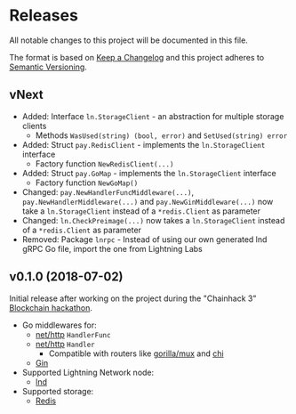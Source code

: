 Releases
========

All notable changes to this project will be documented in this file.

The format is based on [Keep a Changelog](http://keepachangelog.com/en/1.0.0/) and this project adheres to [Semantic Versioning](http://semver.org/spec/v2.0.0.html).

vNext
-----

- Added: Interface `ln.StorageClient` - an abstraction for multiple storage clients
    - Methods `WasUsed(string) (bool, error)` and `SetUsed(string) error`
- Added: Struct `pay.RedisClient` - implements the `ln.StorageClient` interface
    - Factory function `NewRedisClient(...)`
- Added: Struct `pay.GoMap` - implements the `ln.StorageClient` interface
    - Factory function `NewGoMap()`
- Changed: `pay.NewHandlerFuncMiddleware(...)`, `pay.NewHandlerMiddleware(...)` and `pay.NewGinMiddleware(...)` now take a `ln.StorageClient` instead of a `*redis.Client` as parameter
- Changed: `ln.CheckPreimage(...)` now takes a `ln.StorageClient` instead of a `*redis.Client` as parameter
- Removed: Package `lnrpc` - Instead of using our own generated lnd gRPC Go file, import the one from Lightning Labs

v0.1.0 (2018-07-02)
-------------------

Initial release after working on the project during the "Chainhack 3" [Blockchain hackathon](https://blockchain-hackathon.com/).

- Go middlewares for:
    - [net/http](https://golang.org/pkg/net/http/) `HandlerFunc`
    - [net/http](https://golang.org/pkg/net/http/) `Handler`
        - Compatible with routers like [gorilla/mux](https://github.com/gorilla/mux) and [chi](https://github.com/go-chi/chi)
    - [Gin](https://github.com/gin-gonic/gin)
- Supported Lightning Network node:
    - [lnd](https://github.com/lightningnetwork/lnd)
- Supported storage:
    - [Redis](https://redis.io/)
